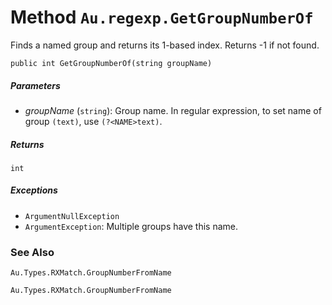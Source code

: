 # Method `Au.regexp.GetGroupNumberOf`

Finds a named group and returns its 1-based index. Returns -1 if not found.

```
public int GetGroupNumberOf(string groupName)
```

##### Parameters

- *groupName*  (`string`):
    Group name. In regular expression, to set name of group `(text)`, use `(?<NAME>text)`.

##### Returns

`int`

##### Exceptions

- `ArgumentNullException`
- `ArgumentException`:
    Multiple groups have this name.

### See Also

`Au.Types.RXMatch.GroupNumberFromName`

`Au.Types.RXMatch.GroupNumberFromName`